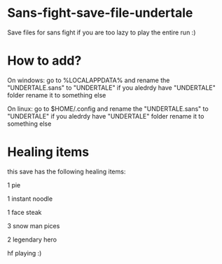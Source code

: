 # Sans-fight-save-file-undertale
Save files for sans fight if you are too lazy to play the entire run :)

# How to add?
  On windows:
    go to %LOCALAPPDATA% and rename the "UNDERTALE.sans" to "UNDERTALE" if you aledrdy have "UNDERTALE" folder rename it to something else
  
  On linux:
    go to $HOME/.config and rename the "UNDERTALE.sans" to "UNDERTALE" if you aledrdy have "UNDERTALE" folder rename it to something else
 
# Healing items
this save has the following healing items:

1 pie

1 instant noodle 

1 face steak 

3 snow man pices

2 legendary hero

hf playing :)
